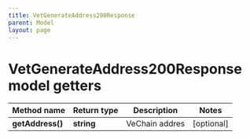 ```yaml
---
title: VetGenerateAddress200Response
parent: Model
layout: page
---
```


# VetGenerateAddress200Response model getters

Method name | Return type | Description | Notes
------------ | ------------- | ------------- | -------------
**getAddress()** | **string** | VeChain addres | [optional]

